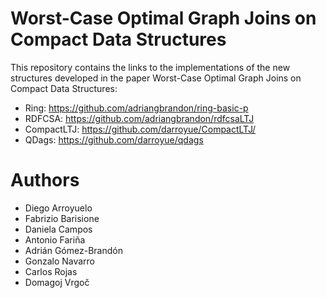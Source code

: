 # Worst-Case Optimal Graph Joins on Compact Data Structures

This repository contains the links to the implementations of the new structures developed in the paper Worst-Case Optimal Graph Joins on Compact Data Structures:

* Ring: https://github.com/adriangbrandon/ring-basic-p
* RDFCSA: https://github.com/adriangbrandon/rdfcsaLTJ
* CompactLTJ: https://github.com/darroyue/CompactLTJ/
* QDags: https://github.com/darroyue/qdags

# Authors
* Diego Arroyuelo
* Fabrizio Barisione
* Daniela Campos
* Antonio Fariña
* Adrián Gómez-Brandón
* Gonzalo Navarro
* Carlos Rojas
* Domagoj Vrgoč

